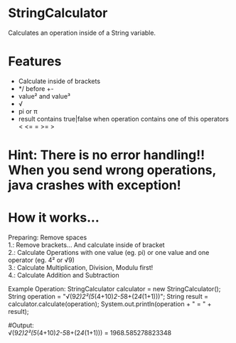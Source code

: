 # StringCalculator
Calculates an operation inside of a String variable.

# Features
* Calculate inside of brackets
* */ before +-
* value² and value³
* √
* pi or π
* result contains true|false when operation contains one of this operators < <= = >= >

# Hint: There is no error handling!! When you send wrong operations, java crashes with exception!

# How it works...

 Preparing: Remove spaces<br>
 1.: Remove brackets... And calculate inside of bracket<br>
 2.: Calculate Operations with one value (eg. pi) or one value and one operator (eg. 4² or √9)<br>
 3.: Calculate Multiplication, Division, Modulu first!<br>
 4.: Calculate Addition and Subtraction<br>
 
 Example Operation:
 StringCalculator calculator = new StringCalculator();
 String operation = "√(9*2)*2²*(5*(4+10)*2-5*8+(2*4*(1+1)))";
 String result = calculator.calculate(operation);
 System.out.println(operation + " = " + result);
 
 #Output:<br>
 √(9*2)*2²*(5*(4+10)*2-5*8+(2*4*(1+1))) = 1968.585278823348<br>
